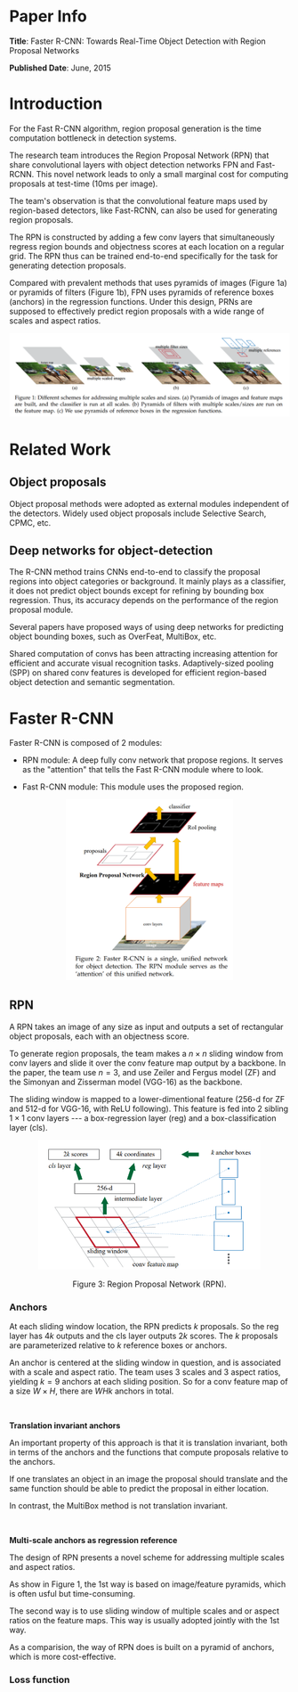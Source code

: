 # Paper Info

**Title**: Faster R-CNN: Towards Real-Time Object Detection with Region Proposal Networks

**Published Date**: June, 2015

# Introduction

For the Fast R-CNN algorithm, region proposal generation is the time computation bottleneck in detection systems.

The research team introduces the Region Proposal Network (RPN) that share convolutional layers with object detection networks FPN and Fast-RCNN. This novel network leads to only a small marginal cost for computing proposals at test-time (10ms per image).

The team's observation is that the convolutional feature maps used by region-based detectors, like Fast-RCNN, can also be used for generating region proposals.

The RPN is constructed by adding a few conv layers that simultaneously regress region bounds and objectness scores at each location on a regular grid. The RPN thus can be trained end-to-end specifically for the task for generating detection proposals.

Compared with prevalent methods that uses pyramids of images (Figure 1a) or pyramids of filters (Figure 1b), FPN uses pyramids of reference boxes (anchors) in the regression functions. Under this design, PRNs are supposed to effectively predict region proposals with a wide range of scales and aspect ratios.

<p style="text-align: center"><img src="./img/arXiv_1506_01497/Figure1.png" width="700"></p>

# Related Work

## Object proposals

Object proposal methods were adopted as external modules independent of the detectors. Widely used object proposals include Selective Search, CPMC, etc.

## Deep networks for object-detection

The R-CNN method trains CNNs end-to-end to classify the proposal regions into object categories or background. It mainly plays as a classifier, it does not predict object bounds except for refining by bounding box regression. Thus, its accuracy depends on the performance of the region proposal module.

Several papers have proposed ways of using deep networks for predicting object bounding boxes, such as OverFeat, MultiBox, etc.

Shared computation of convs has been attracting increasing attention for efficient and accurate visual recognition tasks. Adaptively-sized pooling (SPP) on shared conv features is developed for efficient region-based object detection and semantic segmentation.

# Faster R-CNN

Faster R-CNN is composed of 2 modules:

* RPN module: A deep fully conv network that propose regions. It serves as the "attention" that tells the Fast R-CNN module where to look.

* Fast R-CNN module: This module uses the proposed region.

<p style="text-align: center"><img src="./img/arXiv_1506_01497/Figure2.png" width="300"></p>

## RPN

A RPN takes an image of any size as input and outputs a set of rectangular object proposals, each with an objectness score. 

To generate region proposals, the team makes a $n \times n$ sliding window from conv layers and slide it over the conv feature map output by a backbone. In the paper, the team use $n = 3$, and use Zeiler and Fergus model (ZF) and the Simonyan and Zisserman model (VGG-16) as the backbone.

The sliding window is mapped to a lower-dimentional feature (256-d for ZF and 512-d for VGG-16, with ReLU following). This feature is fed into 2 sibling $1 \times 1$ conv layers --- a box-regression layer (reg) and a box-classification layer (cls).

<p style="text-align: center"><img src="./img/arXiv_1506_01497/Figure3.png" width="400"></p>
<p style="text-align: center">Figure 3: Region Proposal Network (RPN).</p>

### Anchors

At each sliding window location, the RPN predicts $k$ proposals. So the reg layer has $4k$ outputs and the cls layer outputs $2k$ scores. The $k$ proposals are parameterized relative to $k$ reference boxes or anchors. 

An anchor is centered at the sliding window in question, and is associated with a scale and aspect ratio. The team uses 3 scales and 3 aspect ratios, yielding $k=9$ anchors at each sliding position. So for a conv feature map of a size $W \times H$, there are $WHk$ anchors in total.

<br>

**Translation invariant anchors**

An important property of this approach is that it is translation invariant, both in terms of the anchors and the functions that compute proposals relative to the anchors.  

If one translates an object in an image the proposal should translate and the same function should be able to predict the proposal in either location. 

In contrast, the MultiBox method is not translation invariant.

<br>

**Multi-scale anchors as regression reference**

The design of RPN presents a novel scheme for addressing multiple scales and aspect ratios. 

As show in Figure 1, the 1st way is based on image/feature pyramids, which is often usful but time-consuming. 

The second way is to use sliding window of multiple scales and or aspect ratios on the feature maps. This way is usually adopted jointly with the 1st way.

As a comparision, the way of RPN does is built on a pyramid of anchors, which is more cost-effective.

### Loss function

